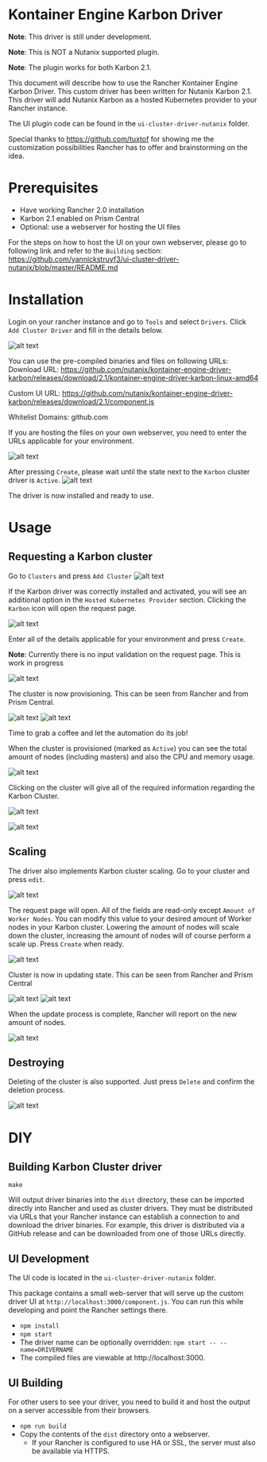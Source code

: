 Kontainer Engine Karbon Driver
===============================

**Note**: This driver is still under development.

**Note**: This is NOT a Nutanix supported plugin.

**Note**: The plugin works for both Karbon 2.1.

This document will describe how to use the Rancher Kontainer Engine Karbon Driver. This custom driver has been written for Nutanix Karbon 2.1. 
This driver will add Nutanix Karbon as a hosted Kubernetes provider to your Rancher instance.

The UI plugin code can be found in the `ui-cluster-driver-nutanix` folder.

Special thanks to https://github.com/tuxtof for showing me the customization possibilities Rancher has to offer and brainstorming on the idea.

# Prerequisites
* Have working Rancher 2.0 installation
* Karbon 2.1 enabled on Prism Central
* Optional: use a webserver for hosting the UI files

For the steps on how to host the UI on your own webserver, please go to following link and refer to the `Building` section: 
https://github.com/yannickstruyf3/ui-cluster-driver-nutanix/blob/master/README.md

# Installation

Login on your rancher instance and go to `Tools` and select `Drivers`. 
Click `Add Cluster Driver` and fill in the details below.

![alt text](https://github.com/yannickstruyf3/kontainer-engine-driver-karbon/raw/master/images/0_clusterdriver.png " ")

You can use the pre-compiled binaries and files on following URLs:
Download URL:
https://github.com/nutanix/kontainer-engine-driver-karbon/releases/download/2.1/kontainer-engine-driver-karbon-linux-amd64

Custom UI URL:
https://github.com/nutanix/kontainer-engine-driver-karbon/releases/download/2.1/component.js

Whitelist Domains:
github.com

If you are hosting the files on your own webserver, you need to enter the URLs applicable for your environment.

![alt text](https://github.com/yannickstruyf3/kontainer-engine-driver-karbon/raw/master/images/1_createdriver.png " ")

After pressing `Create`, please wait until the state next to the `Karbon` cluster driver is `Active`. 
![alt text](https://github.com/yannickstruyf3/kontainer-engine-driver-karbon/raw/master/images/2_activedriver.png " ")

The driver is now installed and ready to use.

# Usage

## Requesting a Karbon cluster
Go to `Clusters` and press `Add Cluster`
![alt text](https://github.com/yannickstruyf3/kontainer-engine-driver-karbon/raw/master/images/3_emptyclusterscreen.png " ")

If the Karbon driver was correctly installed and activated, you will see an additional option in the `Hosted Kubernetes Provider` section. Clicking the `Karbon` icon will open the request page.

![alt text](https://github.com/yannickstruyf3/kontainer-engine-driver-karbon/raw/master/images/4_driverselection.png " ")

Enter all of the details applicable for your environment and press `Create`.

**Note**: Currently there is no input validation on the request page. This is work in progress

![alt text](https://github.com/yannickstruyf3/kontainer-engine-driver-karbon/raw/master/images/5_requestcluster.png " ")

The cluster is now provisioning. This can be seen from Rancher and from Prism Central.


![alt text](https://github.com/yannickstruyf3/kontainer-engine-driver-karbon/raw/master/images/6_clusterrancherprovisioning.png " ") ![alt text](https://github.com/yannickstruyf3/kontainer-engine-driver-karbon/raw/master/images/7_clusterprismprovisioning.png " ")

Time to grab a coffee and let the automation do its job!

When the cluster is provisioned (marked as `Active`) you can see the total amount of nodes (including masters) and also the CPU and memory usage. 

![alt text](https://github.com/yannickstruyf3/kontainer-engine-driver-karbon/raw/master/images/8_clusteractive.png " ")

Clicking on the cluster will give all of the required information regarding the Karbon Cluster.

![alt text](https://github.com/yannickstruyf3/kontainer-engine-driver-karbon/raw/master/images/9_clusterdashboard.png " ")

![alt text](https://github.com/yannickstruyf3/kontainer-engine-driver-karbon/raw/master/images/10_nodeoverview.png " ")

## Scaling

The driver also implements Karbon cluster scaling. Go to your cluster and press `edit`.

![alt text](https://github.com/yannickstruyf3/kontainer-engine-driver-karbon/raw/master/images/11_edit.png " ")

The request page will open. All of the fields are read-only except `Amount of Worker Nodes`. You can modify this value to your desired amount of Worker nodes in your Karbon cluster. Lowering the amount of nodes will scale down the cluster, increasing the amount of nodes will of course perform a scale up. Press `Create` when ready.

![alt text](https://github.com/yannickstruyf3/kontainer-engine-driver-karbon/raw/master/images/12_editamountofnodes.png " ")

Cluster is now in updating state. This can be seen from Rancher and Prism Central

![alt text](https://github.com/yannickstruyf3/kontainer-engine-driver-karbon/raw/master/images/13_clusterupdatingstaterancher.png " ")
![alt text](https://github.com/yannickstruyf3/kontainer-engine-driver-karbon/raw/master/images/14_clusterupdatingstateprism.png " ")

When the update process is complete, Rancher will report on the new amount of nodes.

![alt text](https://github.com/yannickstruyf3/kontainer-engine-driver-karbon/raw/master/images/15_addednodes.png " ")


## Destroying

Deleting of the cluster is also supported. Just press `Delete` and confirm the deletion process.

![alt text](https://github.com/yannickstruyf3/kontainer-engine-driver-karbon/raw/master/images/16_clusterdelete.png " ")

# DIY
## Building Karbon Cluster driver

`make`

Will output driver binaries into the `dist` directory, these can be imported 
directly into Rancher and used as cluster drivers.  They must be distributed 
via URLs that your Rancher instance can establish a connection to and download 
the driver binaries.  For example, this driver is distributed via a GitHub 
release and can be downloaded from one of those URLs directly.

## UI Development
The UI code is located in the `ui-cluster-driver-nutanix` folder.

This package contains a small web-server that will serve up the custom driver UI at `http://localhost:3000/component.js`.  You can run this while developing and point the Rancher settings there.
* `npm install`
* `npm start`
* The driver name can be optionally overridden: `npm start -- --name=DRIVERNAME`
* The compiled files are viewable at http://localhost:3000.

## UI Building

For other users to see your driver, you need to build it and host the output on a server accessible from their browsers.

* `npm run build`
* Copy the contents of the `dist` directory onto a webserver.
  * If your Rancher is configured to use HA or SSL, the server must also be available via HTTPS.
